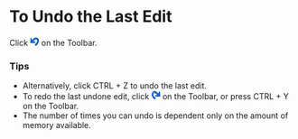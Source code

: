 # To Undo the Last Edit

Click
![Undo](../../images/editundo.gif) on
the Toolbar.

### Tips

- Alternatively, click CTRL + Z to undo the last edit.
- To redo the last undone edit, click
![Redo](../../images/editredo.gif)
on the Toolbar, or press CTRL + Y on
the Toolbar.
- The number of times you can undo is dependent only on the amount of memory
available.
